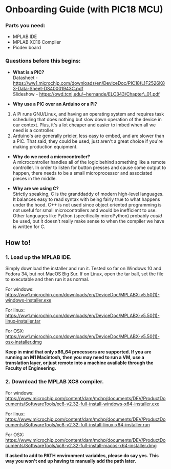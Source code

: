 [//]: # "Onboarding Guide for PIC18 "
[//]: # "Made by: Aiden Fox-Ivey"
[//]: # "Date: October 9th, 2021"

# Onboarding Guide (with PIC18 MCU)

### Parts you need:
- MPLAB IDE
- MPLAB XC16 Compiler
- Picdev board

### Questions before this begins:
- **What is a PIC?**  
Datasheet - https://ww1.microchip.com/downloads/en/DeviceDoc/PIC18(L)F2526K83-Data-Sheet-DS40001943C.pdf  
Slideshow - https://owd.tcnj.edu/~hernande/ELC343/Chapter\_01.pdf

- **Why use a PIC over an Arduino or a Pi?**
1. A Pi runs GNU/Linux, and having an operating system and requires task scheduling that does nothing but slow down operation of the device in our context. Plus, it's a lot cheaper and easier to imbed when all we need is a controller.
2. Arduino's are generally pricier, less easy to embed, and are slower than a PIC. That said, they could be used, just aren't a great choice if you're making production equipment.

- **Why do we need a microcontroller?**  
A microcontroller handles all of the logic behind something like a remote controller. In order to listen for button presses and cause some output to happen, there needs to be a small microprocessor and associated pieces in the middle.

- **Why are we using C?**  
Strictly speaking, C is the granddaddy of modern high-level languages. It balances easy to read syntax with being fairly true to what happens under the hood. C++ is not used since object oriented programming is not useful for small microcontrollers and would be inefficient to use. Other languages like Python (specifically microPython) probably *could* be used, but it doesn't really make sense to when the compiler we have is written for C.

## How to!

### 1. Load up the MPLAB IDE.

Simply download the installer and run it. Tested so far on Windows 10 and Fedora 34, but not MacOS Big Sur. If on Linux, open the tar ball, set the file to executable and then run it as normal.

For windows:  
https://ww1.microchip.com/downloads/en/DeviceDoc/MPLABX-v5.50(1)-windows-installer.exe

For linux:  
https://ww1.microchip.com/downloads/en/DeviceDoc/MPLABX-v5.50(1)-linux-installer.tar

For OSX:  
https://ww1.microchip.com/downloads/en/DeviceDoc/MPLABX-v5.50(1)-osx-installer.dmg

**Keep in mind that only x86_64 processors are supported. If you are running an M1 Macintosh, then you may need to run a VM, use a translation layer, or just remote into a machine available through the Faculty of Engineering.**

### 2. Download the MPLAB XC8 compiler.

For windows: 
https://www.microchip.com/content/dam/mchp/documents/DEV/ProductDocuments/SoftwareTools/xc8-v2.32-full-install-windows-x64-installer.exe

For linux:   
https://www.microchip.com/content/dam/mchp/documents/DEV/ProductDocuments/SoftwareTools/xc8-v2.32-full-install-linux-x64-installer.run

For OSX:  
https://www.microchip.com/content/dam/mchp/documents/DEV/ProductDocuments/SoftwareTools/xc8-v2.32-full-install-macos-x64-installer.dmg

**If asked to add to PATH environment variables, please do say yes. This way you won't end up having to manually add the path later.**
